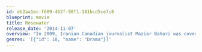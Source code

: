 ```yaml
---
id: eb2aa1ec-f609-462f-98f1-181bcd5ce7c8
blueprint: movie
title: Rosewater
release_date: '2014-11-07'
overview: "In 2009, Iranian Canadian journalist Maziar Bahari was covering Iran's volatile elections for Newsweek. One of the few reporters living in the country with access to US media, he made an appearance on The Daily Show with Jon Stewart, in a taped interview with comedian Jason Jones. The interview was intended as satire, but if the Tehran authorities got the joke they didn't like it - and it would quickly came back to haunt Bahari when he was rousted from his family home and thrown into prison. Making his directorial debut, Jon Stewart tells the tale of Bahari's months-long imprisonment and interrogation in this powerful and affecting docudrama featuring a potent and performance by Gael García Bernal recounting Bahari's efforts to maintain his hope and his sanity in the face of isolation and persecution-through memories of his family, recollections of the music he loves, and thoughts of his wife and unborn child."
genres: '[{"id": 18, "name": "Drama"}]'
---
```

